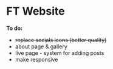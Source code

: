 # FT Website


**To do:**
- <s>replace socials icons (better quality)</s>
- about page & gallery
- live page - system for adding posts
- make responsive